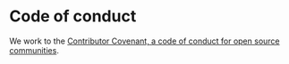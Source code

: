 # Code of conduct

<p>We work to the <a href="https://www.contributor-covenant.org/version/2/0/code_of_conduct/">Contributor Covenant, a code of conduct for open source communities</a>.</p>
